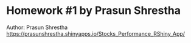 # Homework #1 by Prasun Shrestha

Author: Prasun Shrestha
https://prasunshrestha.shinyapps.io/Stocks_Performance_RShiny_App/


